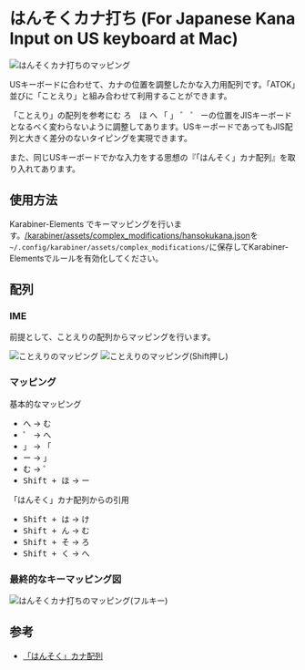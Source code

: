 # はんそくカナ打ち (For Japanese Kana Input on US keyboard at Mac)

![はんそくカナ打ちのマッピング](https://i.gyazo.com/d7eac02269f380c953772235ce6e97f4.png)

USキーボードに合わせて、カナの位置を調整したかな入力用配列です。「ATOK」並びに「ことえり」と組み合わせて利用することができます。

「ことえり」の配列を参考に<kbd>む</kbd> <kbd>ろ</kbd>　<kbd>ほ</kbd> <kbd>へ</kbd> <kbd>「</kbd> <kbd>」</kbd> <kbd>゛</kbd> <kbd>゜</kbd> <kbd>ー</kbd>の位置をJISキーボードとなるべく変わらないように調整してあります。USキーボードであってもJIS配列と大きく差分のないタイピングを実現できます。

また、同じUSキーボードでかな入力をする思想の『「はんそく」カナ配列』を取り入れてあります。

## 使用方法

Karabiner-Elements でキーマッピングを行います。[/karabiner/assets/complex_modifications/hansokukana.json](/karabiner/assets/complex_modifications/hansokukana.json)を`~/.config/karabiner/assets/complex_modifications/`に保存してKarabiner-Elementsでルールを有効化してください。

## 配列


### IME

前提として、ことえりの配列からマッピングを行います。

![ことえりのマッピング](https://i.gyazo.com/aab8bd778827dc43d334ab417b23dc05.png) ![ことえりのマッピング(Shift押し)](https://i.gyazo.com/66dffcac161632c219899cf18e474773.png)

### マッピング

基本的なマッピング

- <kbd>へ</kbd> → <kbd>む</kbd>
- <kbd>゜</kbd> → <kbd>へ</kbd>
- <kbd>」</kbd> → <kbd>「</kbd>
- <kbd>ー</kbd> → <kbd>」</kbd>
- <kbd>む</kbd> → <kbd>゜</kbd>
- <kbd>Shift + ほ</kbd> → <kbd>ー</kbd>

「はんそく」カナ配列からの引用

- <kbd>Shift + は</kbd> → <kbd>け</kbd>
- <kbd>Shift + ん</kbd> → <kbd>む</kbd>
- <kbd>Shift + そ</kbd> → <kbd>ろ</kbd>
- <kbd>Shift + く</kbd> → <kbd>へ</kbd>

### 最終的なキーマッピング図

![はんそくカナ打ちのマッピング(フルキー)](https://i.gyazo.com/cd5cef96757431222ac22f37ffdef17e.png)

## 参考

- [「はんそく」カナ配列](https://cognitom.github.io/sankaku/archived/hansoku-jis.html)

